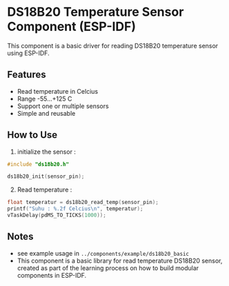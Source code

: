 # DS18B20 Temperature Sensor Component (ESP-IDF)

This component is a basic driver for reading DS18B20 temperature sensor using ESP-IDF.

## Features
- Read temperature in Celcius
- Range -55...+125 C
- Support one or multiple sensors
- Simple and reusable

## How to Use
1. initialize the sensor :

```c
#include "ds18b20.h"

ds18b20_init(sensor_pin);

```

2. Read temperature :

```c
float temperatur = ds18b20_read_temp(sensor_pin);
printf("Suhu : %.2f Celcius\n", temperatur);
vTaskDelay(pdMS_TO_TICKS(1000));
```

## Notes
- see example usage in `../components/example/ds18b20_basic`
- This component is a basic library for read temperature DS18B20 sensor, created as part of the learning process on how to build modular components in ESP-IDF.





